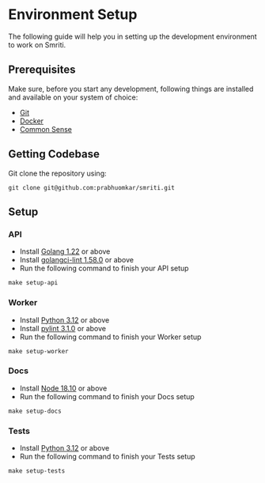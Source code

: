 # Environment Setup
The following guide will help you in setting up the development environment to work on Smriti.

## Prerequisites
Make sure, before you start any development, following things are installed and available on your system of choice: 
- [Git](https://git-scm.com/)
- [Docker](https://www.docker.com/)
- [Common Sense](https://en.wikipedia.org/wiki/Common_sense)

## Getting Codebase
Git clone the repository using: 
```
git clone git@github.com:prabhuomkar/smriti.git
```

## Setup

### API
- Install [Golang 1.22](https://go.dev/dl/) or above
- Install [golangci-lint 1.58.0](https://golangci-lint.run/) or above
- Run the following command to finish your API setup
```
make setup-api
```

### Worker
- Install [Python 3.12](https://www.python.org/downloads/) or above
- Install [pylint 3.1.0](https://pypi.org/project/pylint/) or above
- Run the following command to finish your Worker setup
```
make setup-worker
```

### Docs
- Install [Node 18.10](https://nodejs.org/en/download/) or above
- Run the following command to finish your Docs setup
```
make setup-docs
```

### Tests
- Install [Python 3.12](https://www.python.org/downloads/) or above
- Run the following command to finish your Tests setup
```
make setup-tests
```